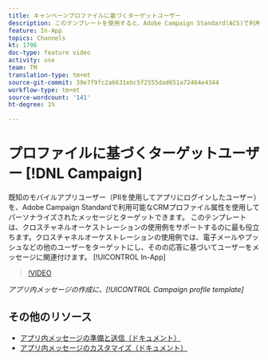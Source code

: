 ```yaml
---
title: キャンペーンプロファイルに基づくターゲットユーザー
description: このテンプレートを使用すると、Adobe Campaign Standard(ACS)で利用可能なCRMプロファイル属性でパーソナライズされたメッセージを使用して、既知のモバイルアプリユーザーをターゲットできます。
feature: In-App
topics: Channels
kt: 1796
doc-type: feature video
activity: use
team: TM
translation-type: tm+mt
source-git-commit: 39e7f9fc2a6631ebc5f2555dad651a72464e4344
workflow-type: tm+mt
source-wordcount: '141'
ht-degree: 1%

---
```



# プロファイルに基づくターゲットユーザー [!DNL Campaign]

既知のモバイルアプリユーザー（PIIを使用してアプリにログインしたユーザー）を、Adobe Campaign Standardで利用可能なCRMプロファイル属性を使用してパーソナライズされたメッセージとターゲットできます。 このテンプレートは、クロスチャネルオーケストレーションの使用例をサポートするのに最も役立ちます。クロスチャネルオーケストレーションの使用例では、電子メールやプッシュなどの他のユーザーをターゲットにし、そのの応答に基づいてユーザーをメッセージに関連付けます。 [!UICONTROL In-App]

>[!VIDEO](https://video.tv.adobe.com/v/26200?quality=12)

*アプリ内メッセージの作成に、[!UICONTROL Campaign profile template]*

## その他のリソース

* [アプリ内メッセージの準備と送信（ドキュメント）](https://docs.adobe.com/content/help/en/campaign-standard/using/communication-channels/in-app-messaging/preparing-and-sending-an-in-app-message.html)
* [アプリ内メッセージのカスタマイズ（ドキュメント）](https://docs.adobe.com/content/help/en/campaign-standard/using/communication-channels/in-app-messaging/customizing-an-in-app-message.html)
